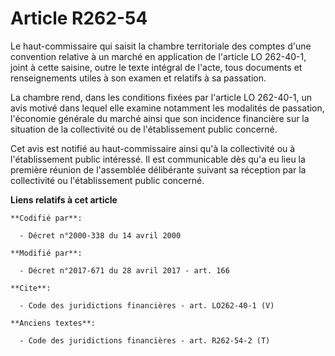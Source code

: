 # Article R262-54

Le haut-commissaire qui saisit la chambre territoriale des comptes d'une convention relative à un marché en application de
l'article LO 262-40-1, joint à cette saisine, outre le texte intégral de l'acte, tous documents et renseignements utiles à
son examen et relatifs à sa passation. 

La chambre rend, dans les conditions fixées par l'article LO 262-40-1, un avis motivé dans lequel elle examine notamment les
modalités de passation, l'économie générale du marché ainsi que son incidence financière sur la situation de la collectivité
ou de l'établissement public concerné. 

Cet avis est notifié au haut-commissaire ainsi qu'à la collectivité ou à l'établissement public intéressé. Il est
communicable dès qu'a eu lieu la première réunion de l'assemblée délibérante suivant sa réception par la collectivité ou
l'établissement public concerné.

**Liens relatifs à cet article**

	**Codifié par**:

	  - Décret n°2000-338 du 14 avril 2000

	**Modifié par**:

	  - Décret n°2017-671 du 28 avril 2017 - art. 166

	**Cite**:

	  - Code des juridictions financières - art. LO262-40-1 (V)

	**Anciens textes**:

	  - Code des juridictions financières - art. R262-54-2 (T)
